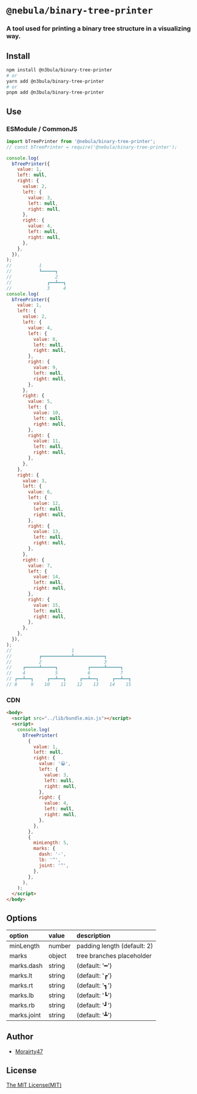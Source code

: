# `@nebula/binary-tree-printer`

### A tool used for printing a binary tree structure in a visualizing way.

## Install

```sh
npm install @n3bula/binary-tree-printer
# or
yarn add @n3bula/binary-tree-printer
# or
pnpm add @n3bula/binary-tree-printer
```

## Use

### ESModule / CommonJS

```js
import bTreePrinter from '@nebula/binary-tree-printer';
// const bTreePrinter = require('@nebula/binary-tree-printer');

console.log(
  bTreePrinter({
    value: 1,
    left: null,
    right: {
      value: 2,
      left: {
        value: 3,
        left: null,
        right: null,
      },
      right: {
        value: 4,
        left: null,
        right: null,
      },
    },
  }),
);
//          1
//          ┗━━━━━┓
//                2
//             ┏━━┻━━┓
//             3     4
console.log(
  bTreePrinter({
    value: 1,
    left: {
      value: 2,
      left: {
        value: 4,
        left: {
          value: 8,
          left: null,
          right: null,
        },
        right: {
          value: 9,
          left: null,
          right: null,
        },
      },
      right: {
        value: 5,
        left: {
          value: 10,
          left: null,
          right: null,
        },
        right: {
          value: 11,
          left: null,
          right: null,
        },
      },
    },
    right: {
      value: 3,
      left: {
        value: 6,
        left: {
          value: 12,
          left: null,
          right: null,
        },
        right: {
          value: 13,
          left: null,
          right: null,
        },
      },
      right: {
        value: 7,
        left: {
          value: 14,
          left: null,
          right: null,
        },
        right: {
          value: 15,
          left: null,
          right: null,
        },
      },
    },
  }),
);
//                      1
//          ┏━━━━━━━━━━━┻━━━━━━━━━━━┓
//          2                       3
//    ┏━━━━━┻━━━━━┓           ┏━━━━━┻━━━━━┓
//    4           5           6           7
// ┏━━┻━━┓     ┏━━┻━━┓     ┏━━┻━━┓     ┏━━┻━━┓
// 8     9    10    11    12    13    14    15
```

### CDN

```html
<body>
  <script src="../lib/bundle.min.js"></script>
  <script>
    console.log(
      bTreePrinter(
        {
          value: 1,
          left: null,
          right: {
            value: '😀',
            left: {
              value: 3,
              left: null,
              right: null,
            },
            right: {
              value: 4,
              left: null,
              right: null,
            },
          },
        },
        {
          minLength: 5,
          marks: {
            dash: '-',
            lb: '^',
            joint: '^',
          },
        },
      ),
    );
  </script>
</body>
```

## Options

| option      | value  | description                 |
| :---------- | :----- | :-------------------------- |
| minLength   | number | padding length (default: 2) |
| marks       | object | tree branches placeholder   |
| marks.dash  | string | (default: '━')              |
| marks.lt    | string | (default: '┏')              |
| marks.rt    | string | (default: '┓')              |
| marks.lb    | string | (default: '┗')              |
| marks.rb    | string | (default: '┛')              |
| marks.joint | string | (default: '┻')              |

## Author

- [Morairty47](https://github.com/Moriarty47)

## License

[The MIT License(MIT)](https://github.com/Moriarty47/binary-tree-printer/blob/main/LICENSE)

<style>
  .highlight pre span.pl-c {
    font-family: ui-monospace,SFMono-Regular,SF Mono,Menlo,Consolas,Liberation Mono,monospace !important;
  }
</style>
